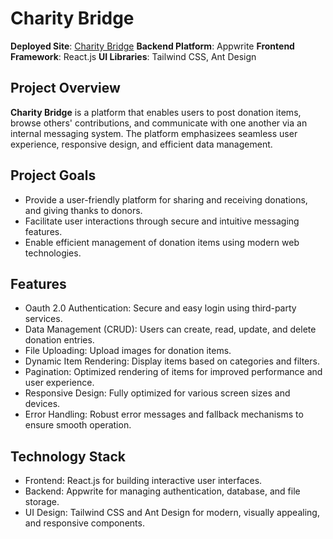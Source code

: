 # Charity Bridge

**Deployed Site**: [Charity Bridge](https://main--charitybridge.netlify.app/)
**Backend Platform**: Appwrite
**Frontend Framework**: React.js
**UI Libraries**: Tailwind CSS, Ant Design

## Project Overview

**Charity Bridge** is a platform that enables users to post donation items, browse others' contributions, and communicate with one another via an internal messaging system. The platform emphasizees seamless user experience, responsive design, and efficient data management.

## Project Goals

- Provide a user-friendly platform for sharing and receiving donations, and giving thanks to donors.
- Facilitate user interactions through secure and intuitive messaging features.
- Enable efficient management of donation items using modern web technologies.

## Features

- Oauth 2.0 Authentication: Secure and easy login using third-party services.
- Data Management (CRUD): Users can create, read, update, and delete donation entries.
- File Uploading: Upload images for donation items.
- Dynamic Item Rendering: Display items based on categories and filters.
- Pagination: Optimized rendering of items for improved performance and user experience.
- Responsive Design: Fully optimized for various screen sizes and devices.
- Error Handling: Robust error messages and fallback mechanisms to ensure smooth operation.

## Technology Stack

- Frontend: React.js for building interactive user interfaces.
- Backend: Appwrite for managing authentication, database, and file storage.
- UI Design: Tailwind CSS and Ant Design for modern, visually appealing, and responsive components.
